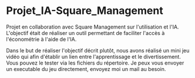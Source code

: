 # Projet_IA-Square_Management
Projet en collaboration avec Square Management sur l'utilisation et l'IA. L'objectif était de réaliser un outil permettant de faciliter l'accès à l'économétrie à l'aide de l'IA.

Dans le but de réaliser l'objectif décrit plutôt, nous avons réalisé un mini jeu vidéo qui afin d'établir un lien entre l'apprentissage et le divertissement. Vous pouvez le tester via les fichiers du répertoire.
Je peux vous envoyer un executable du jeu directement, envoyez moi un mail au besoin.

